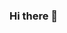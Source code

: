 ### Hi there 👋

<!--
**Sunelio/Sunelio** is a ✨ _special_ ✨ repository because its `README.md` (this file) appears on your GitHub profile.

![Cover](https://github.com/Sunelio/Sunelio/blob/master/img/Capture.png)

- 🔭 I’m currently working on ...
- 🌱 I’m currently learning ...
- 👯 I’m looking to collaborate on ...
- 🤔 I’m looking for help with ...
- 💬 Ask me about ...
- 📫 How to reach me: ...
- 😄 Pronouns: ...
- ⚡ Fun fact: ...
-->
